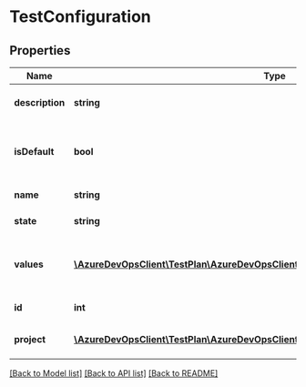 # TestConfiguration

## Properties
Name | Type | Description | Notes
------------ | ------------- | ------------- | -------------
**description** | **string** | Description of the configuration | [optional] 
**isDefault** | **bool** | Is the configuration a default for the test plans | [optional] 
**name** | **string** | Name of the configuration | [optional] 
**state** | **string** | State of the configuration | [optional] 
**values** | [**\AzureDevOpsClient\TestPlan\AzureDevOpsClient\TestPlan\Model\NameValuePair[]**](NameValuePair.md) | Dictionary of Test Variable, Selected Value | [optional] 
**id** | **int** | Id of the configuration | [optional] 
**project** | [**\AzureDevOpsClient\TestPlan\AzureDevOpsClient\TestPlan\Model\TeamProjectReference**](TeamProjectReference.md) | Id of the test configuration variable | [optional] 

[[Back to Model list]](../README.md#documentation-for-models) [[Back to API list]](../README.md#documentation-for-api-endpoints) [[Back to README]](../README.md)


